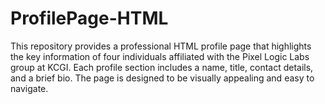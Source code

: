 # ProfilePage-HTML
This repository provides a professional HTML profile page that highlights the key information of four individuals affiliated with the Pixel Logic Labs group at KCGI. Each profile section includes a name, title, contact details, and a brief bio. The page is designed to be visually appealing and easy to navigate.
